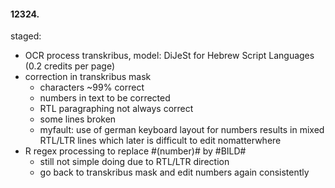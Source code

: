 #### 12324.
staged:
- OCR process transkribus, model: DiJeSt for Hebrew Script Languages (0.2 credits per page)
- correction in transkribus mask 
  - characters ~99% correct 
  - numbers in text to be corrected 
  - RTL paragraphing not always correct 
  - some lines broken
  - myfault: use of german keyboard layout for numbers results in mixed RTL/LTR lines which later is difficult to edit nomatterwhere
- R regex processing to replace #(number)# by #BILD#
  - still not simple doing due to RTL/LTR direction
  - go back to transkribus mask and edit numbers again consistently 